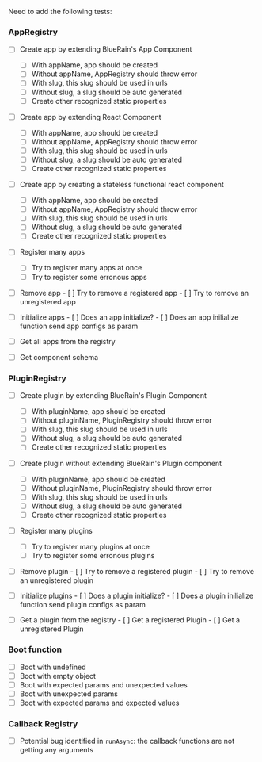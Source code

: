 Need to add the following tests:

### AppRegistry
- [ ] Create app by extending BlueRain's App Component
    - [ ] With appName, app should be created
    - [ ] Without appName, AppRegistry should throw error
    - [ ] With slug, this slug should be used in urls
    - [ ] Without slug, a slug should be auto generated
    - [ ] Create other recognized static properties

- [ ] Create app by extending React Component
    - [ ] With appName, app should be created
    - [ ] Without appName, AppRegistry should throw error
    - [ ] With slug, this slug should be used in urls
    - [ ] Without slug, a slug should be auto generated
    - [ ] Create other recognized static properties

- [ ] Create app by creating a stateless functional react component
    - [ ] With appName, app should be created
    - [ ] Without appName, AppRegistry should throw error
    - [ ] With slug, this slug should be used in urls
    - [ ] Without slug, a slug should be auto generated
    - [ ] Create other recognized static properties

- [ ] Register many apps
    - [ ] Try to register many apps at once
    - [ ] Try to register some erronous apps

- [ ] Remove app
		- [ ] Try to remove a registered app
		- [ ] Try to remove an unregistered app

- [ ] Initialize apps
		- [ ] Does an app initialize?
		- [ ] Does an app inilialize function send app configs as param

- [ ] Get all apps from the registry

- [ ] Get component schema

### PluginRegistry
- [ ] Create plugin by extending BlueRain's Plugin Component
    - [ ] With pluginName, app should be created
    - [ ] Without pluginName, PluginRegistry should throw error
    - [ ] With slug, this slug should be used in urls
    - [ ] Without slug, a slug should be auto generated
    - [ ] Create other recognized static properties

- [ ] Create plugin without extending BlueRain's Plugin component
    - [ ] With pluginName, app should be created
    - [ ] Without pluginName, PluginRegistry should throw error
    - [ ] With slug, this slug should be used in urls
    - [ ] Without slug, a slug should be auto generated
    - [ ] Create other recognized static properties

- [ ] Register many plugins
    - [ ] Try to register many plugins at once
    - [ ] Try to register some erronous plugins

- [ ] Remove plugin
		- [ ] Try to remove a registered plugin
		- [ ] Try to remove an unregistered plugin

- [ ] Initialize plugins
		- [ ] Does a plugin initialize?
		- [ ] Does a plugin inilialize function send plugin configs as param

- [ ] Get a plugin from the registry
		- [ ] Get a registered Plugin
		- [ ] Get a unregistered Plugin

### Boot function
- [ ] Boot with undefined
- [ ] Boot with empty object
- [ ] Boot with expected params and unexpected values
- [ ] Boot with unexpected params
- [ ] Boot with expected params and expected values

### Callback Registry
- [ ] Potential bug identified in `runAsync`: the callback functions are not getting any arguments

